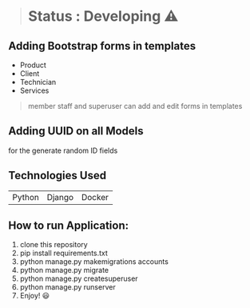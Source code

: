 
># Status : Developing ⚠️

## Adding Bootstrap forms in templates
+ Product
+ Client
+ Technician
+ Services

> member staff and superuser can add and edit forms in templates

## Adding UUID on all Models
for the generate random ID fields

## Technologies Used
<table>
  <tr>
    <td>Python</td>
    <td>Django</td>
    <td>Docker</td>
  </tr>
</table>

## How to run Application:
1) clone this repository
2) pip install requirements.txt
3) python manage.py makemigrations accounts
4) python manage.py migrate
5) python manage.py createsuperuser
6) python manage.py runserver
7) Enjoy! 😃

